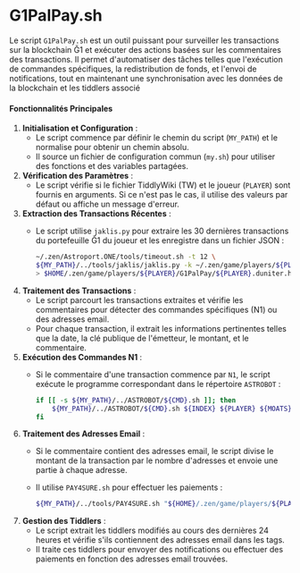 # G1PalPay.sh

Le script `G1PalPay.sh` est un outil puissant pour surveiller les transactions sur la blockchain Ğ1 et exécuter des actions basées sur les commentaires des transactions. Il permet d'automatiser des tâches telles que l'exécution de commandes spécifiques, la redistribution de fonds, et l'envoi de notifications, tout en maintenant une synchronisation avec les données de la blockchain et les tiddlers associé

#### Fonctionnalités Principales

1. **Initialisation et Configuration** :
   * Le script commence par définir le chemin du script (`MY_PATH`) et le normalise pour obtenir un chemin absolu.
   * Il source un fichier de configuration commun (`my.sh`) pour utiliser des fonctions et des variables partagées.
2. **Vérification des Paramètres** :
   * Le script vérifie si le fichier TiddlyWiki (TW) et le joueur (`PLAYER`) sont fournis en arguments. Si ce n'est pas le cas, il utilise des valeurs par défaut ou affiche un message d'erreur.
3. **Extraction des Transactions Récentes** :
   *   Le script utilise `jaklis.py` pour extraire les 30 dernières transactions du portefeuille Ğ1 du joueur et les enregistre dans un fichier JSON :

       ```bash
       ~/.zen/Astroport.ONE/tools/timeout.sh -t 12 \
       ${MY_PATH}/../tools/jaklis/jaklis.py -k ~/.zen/game/players/${PLAYER}/secret.dunikey history -n 30 -j \
       > $HOME/.zen/game/players/${PLAYER}/G1PalPay/${PLAYER}.duniter.history.json
       ```
4. **Traitement des Transactions** :
   * Le script parcourt les transactions extraites et vérifie les commentaires pour détecter des commandes spécifiques (N1) ou des adresses email.
   * Pour chaque transaction, il extrait les informations pertinentes telles que la date, la clé publique de l'émetteur, le montant, et le commentaire.
5. **Exécution des Commandes N1** :
   *   Si le commentaire d'une transaction commence par `N1`, le script exécute le programme correspondant dans le répertoire `ASTROBOT` :

       ```bash
       if [[ -s ${MY_PATH}/../ASTROBOT/${CMD}.sh ]]; then
           ${MY_PATH}/../ASTROBOT/${CMD}.sh ${INDEX} ${PLAYER} ${MOATS} ${TXIPUBKEY} ${TH} ${TRAIL} ${TXIAMOUNT}
       fi
       ```
6. **Traitement des Adresses Email** :
   * Si le commentaire contient des adresses email, le script divise le montant de la transaction par le nombre d'adresses et envoie une partie à chaque adresse.
   *   Il utilise `PAY4SURE.sh` pour effectuer les paiements :

       ```bash
       ${MY_PATH}/../tools/PAY4SURE.sh "${HOME}/.zen/game/players/${PLAYER}/secret.dunikey" "${SHARE}" "${ASTROG1}" "UPLANET${UPLANETG1PUB:0:8}:PALPAY"
       ```
7. **Gestion des Tiddlers** :
   * Le script extrait les tiddlers modifiés au cours des dernières 24 heures et vérifie s'ils contiennent des adresses email dans les tags.
   * Il traite ces tiddlers pour envoyer des notifications ou effectuer des paiements en fonction des adresses email trouvées.

####
